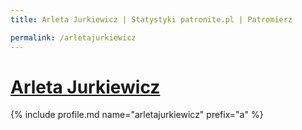 ```yaml
---
title: Arleta Jurkiewicz | Statystyki patronite.pl | Patromierz

permalink: /arletajurkiewicz
---
```


# [Arleta Jurkiewicz](https://patronite.pl/arletajurkiewicz)

{% include profile.md name="arletajurkiewicz" prefix="a" %}
